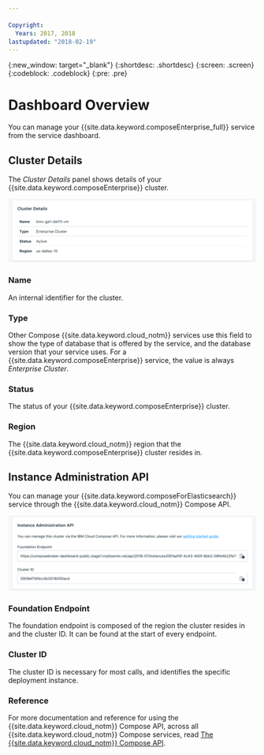 ```yaml
---

Copyright:
  Years: 2017, 2018
lastupdated: "2018-02-19"
---
```


{:new_window: target="_blank"}
{:shortdesc: .shortdesc}
{:screen: .screen}
{:codeblock: .codeblock}
{:pre: .pre}

# Dashboard Overview

You can manage your {{site.data.keyword.composeEnterprise_full}} service from the service dashboard.

## Cluster Details

The _Cluster Details_ panel shows details of your {{site.data.keyword.composeEnterprise}} cluster.

![Cluster Details](./images/enterprise-cluster-details-ready.png "A view of the Cluster Details panel")

### Name

An internal identifier for the cluster.

### Type

Other Compose {{site.data.keyword.cloud_notm}} services use this field to show the type of database that is offered by the service, and the database version that your service uses. For a {{site.data.keyword.composeEnterprise}} service, the value is always _Enterprise Cluster_.

### Status

The status of your {{site.data.keyword.composeEnterprise}} cluster.

### Region

The {{site.data.keyword.cloud_notm}} region that the {{site.data.keyword.composeEnterprise}} cluster resides in.

## Instance Administration API

You can manage your {{site.data.keyword.composeForElasticsearch}} service through the {{site.data.keyword.cloud_notm}} Compose API.

![Cluster Details](./images/enterprise-cluster-api.png "A view of the Instance Administration API")

### Foundation Endpoint

The foundation endpoint is composed of the region the cluster resides in and the cluster ID. It can be found at the start of every endpoint.

### Cluster ID

The cluster ID is necessary for most calls, and identifies the specific deployment instance.

### Reference

For more documentation and reference for using the {{site.data.keyword.cloud_notm}} Compose API, across all {{site.data.keyword.cloud_notm}} Compose services, read [The {{site.data.keyword.cloud_notm}} Compose API](https://www.compose.com/articles/the-ibm-cloud-compose-api/).

